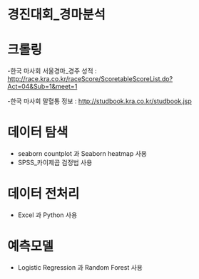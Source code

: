 # 경진대회_경마분석

# 크롤링
-한국 마사회 서울경마_경주 성적 : http://race.kra.co.kr/raceScore/ScoretableScoreList.do?Act=04&Sub=1&meet=1
    
-한국 마사회 말혈통 정보 : http://studbook.kra.co.kr/studbook.jsp

# 데이터 탐색
- seaborn countplot 과 Seaborn heatmap 사용
- SPSS_카이제곱 검정법 사용

# 데이터 전처리
- Excel 과 Python 사용

# 예측모델 
- Logistic Regression 과 Random Forest 사용
